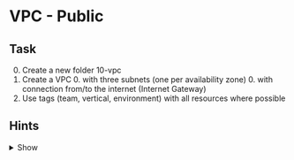 # VPC - Public


## Task
0. Create a new folder 10-vpc
0. Create a VPC 
    0. with three subnets (one per availability zone)
    0. with connection from/to the internet (Internet Gateway)
0. Use tags (team, vertical, environment) with all resources where possible

## Hints
<details><summary>Show</summary><p>

0. You need 10 resources
0. Resources: aws_vpc, aws_internet_gateway, aws_subnet, aws_route_table, aws_route, aws_route_table_association

</p></details>